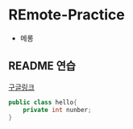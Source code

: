 # REmote-Practice

- 메롱

## README 연습

[구글링크](http://www.naver.com)

```java
public class hello{
    private int nunber;
}
```
